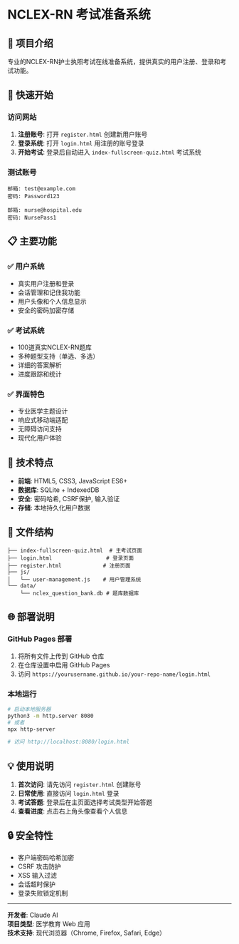 # NCLEX-RN 考试准备系统

## 🎯 项目介绍
专业的NCLEX-RN护士执照考试在线准备系统，提供真实的用户注册、登录和考试功能。

## 🚀 快速开始

### 访问网站
1. **注册账号**: 打开 `register.html` 创建新用户账号
2. **登录系统**: 打开 `login.html` 用注册的账号登录
3. **开始考试**: 登录后自动进入 `index-fullscreen-quiz.html` 考试系统

### 测试账号
```
邮箱: test@example.com
密码: Password123

邮箱: nurse@hospital.edu  
密码: NursePass1
```

## 📋 主要功能

### ✅ **用户系统**
- 真实用户注册和登录
- 会话管理和记住我功能
- 用户头像和个人信息显示
- 安全的密码加密存储

### ✅ **考试系统**
- 100道真实NCLEX-RN题库
- 多种题型支持（单选、多选）
- 详细的答案解析
- 进度跟踪和统计

### ✅ **界面特色**
- 专业医学主题设计
- 响应式移动端适配
- 无障碍访问支持
- 现代化用户体验

## 🔧 技术特点

- **前端**: HTML5, CSS3, JavaScript ES6+
- **数据库**: SQLite + IndexedDB
- **安全**: 密码哈希, CSRF保护, 输入验证
- **存储**: 本地持久化用户数据

## 📁 文件结构

```
├── index-fullscreen-quiz.html  # 主考试页面
├── login.html                 # 登录页面  
├── register.html             # 注册页面
├── js/
│   └── user-management.js    # 用户管理系统
└── data/
    └── nclex_question_bank.db # 题库数据库
```

## 🌐 部署说明

### GitHub Pages 部署
1. 将所有文件上传到 GitHub 仓库
2. 在仓库设置中启用 GitHub Pages
3. 访问 `https://yourusername.github.io/your-repo-name/login.html`

### 本地运行
```bash
# 启动本地服务器
python3 -m http.server 8080
# 或者
npx http-server

# 访问 http://localhost:8080/login.html
```

## 💡 使用说明

1. **首次访问**: 请先访问 `register.html` 创建账号
2. **日常使用**: 直接访问 `login.html` 登录
3. **考试答题**: 登录后在主页面选择考试类型开始答题
4. **查看进度**: 点击右上角头像查看个人信息

## 🔒 安全特性

- 客户端密码哈希加密
- CSRF 攻击防护
- XSS 输入过滤
- 会话超时保护
- 登录失败锁定机制

---

**开发者**: Claude AI  
**项目类型**: 医学教育 Web 应用  
**技术支持**: 现代浏览器（Chrome, Firefox, Safari, Edge）